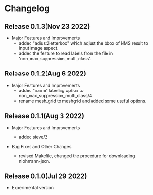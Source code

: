 # Changelog

## Release 0.1.3(Nov 23 2022)

  * Major Features and Improvements
    * added "adjust2letterbox" which adjust the bbox of NMS result to input image aspect.
    * added the feature to read labels from the file in 'non_max_suppression_multi_class'.

## Release 0.1.2(Aug 6 2022)

  * Major Features and Improvements
    * added "name" labeling option to non_max_suppression_multi_class/4.
    * rename mesh_grid to meshgrid and added some useful options.

## Release 0.1.1(Aug 3 2022)

  * Major Features and Improvements
    * added sieve/2

  * Bug Fixes and Other Changes
    * revised Makefile, changed the procedure for downloading nlohmann-json.

## Release 0.1.0(Jul 29 2022)

  * Experimental version
